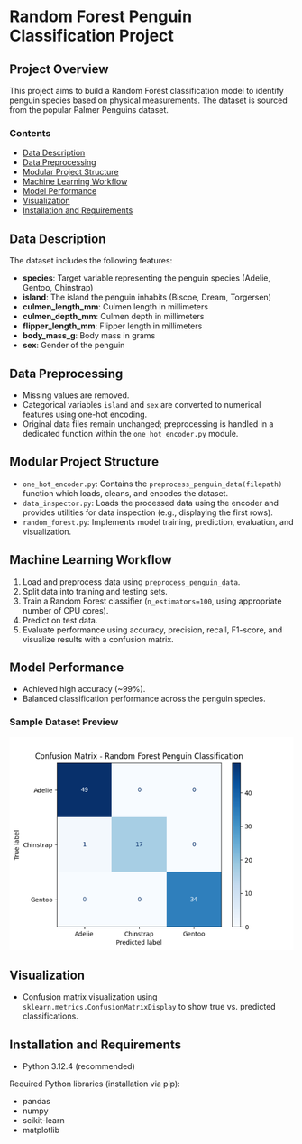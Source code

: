 # Random Forest Penguin Classification Project

## Project Overview

This project aims to build a Random Forest classification model to identify penguin species based on physical measurements. The dataset is sourced from the popular Palmer Penguins dataset.

### Contents
- [Data Description](#data-description)
- [Data Preprocessing](#data-preprocessing)
- [Modular Project Structure](#modular-project-structure)
- [Machine Learning Workflow](#machine-learning-workflow)
- [Model Performance](#model-performance)
- [Visualization](#visualization)
- [Installation and Requirements](#installation-and-requirements)

## Data Description

The dataset includes the following features:

- **species**: Target variable representing the penguin species (Adelie, Gentoo, Chinstrap)
- **island**: The island the penguin inhabits (Biscoe, Dream, Torgersen)
- **culmen_length_mm**: Culmen length in millimeters
- **culmen_depth_mm**: Culmen depth in millimeters
- **flipper_length_mm**: Flipper length in millimeters
- **body_mass_g**: Body mass in grams
- **sex**: Gender of the penguin

## Data Preprocessing

- Missing values are removed.
- Categorical variables `island` and `sex` are converted to numerical features using one-hot encoding.
- Original data files remain unchanged; preprocessing is handled in a dedicated function within the `one_hot_encoder.py` module.

## Modular Project Structure

- `one_hot_encoder.py`: Contains the `preprocess_penguin_data(filepath)` function which loads, cleans, and encodes the dataset.
- `data_inspector.py`: Loads the processed data using the encoder and provides utilities for data inspection (e.g., displaying the first rows).
- `random_forest.py`: Implements model training, prediction, evaluation, and visualization.

## Machine Learning Workflow

1. Load and preprocess data using `preprocess_penguin_data`.
2. Split data into training and testing sets.
3. Train a Random Forest classifier (`n_estimators=100`, using appropriate number of CPU cores).
4. Predict on test data.
5. Evaluate performance using accuracy, precision, recall, F1-score, and visualize results with a confusion matrix.

## Model Performance

- Achieved high accuracy (~99%).
- Balanced classification performance across the penguin species.

### Sample Dataset Preview

![Penguin Dataset Preview](results_confusion_matrix.png)

## Visualization

- Confusion matrix visualization using `sklearn.metrics.ConfusionMatrixDisplay` to show true vs. predicted classifications.

## Installation and Requirements

- Python 3.12.4 (recommended)

Required Python libraries (installation via pip):

- pandas
- numpy
- scikit-learn
- matplotlib



